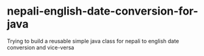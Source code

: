 # nepali-english-date-conversion-for-java
Trying to build a reusable simple java class for nepali to english date conversion and vice-versa
